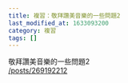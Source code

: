 ```yaml
---
title: 複習：敬拜讚美音樂的一些問題2
last_modified_at: 1633093200
category: 複習
tags: []
---
```


<p>敬拜讚美音樂的一些問題2<br>
<a href="/posts/269192212" target="_blank">/posts/269192212</a></p>

<p>&nbsp;</p>

